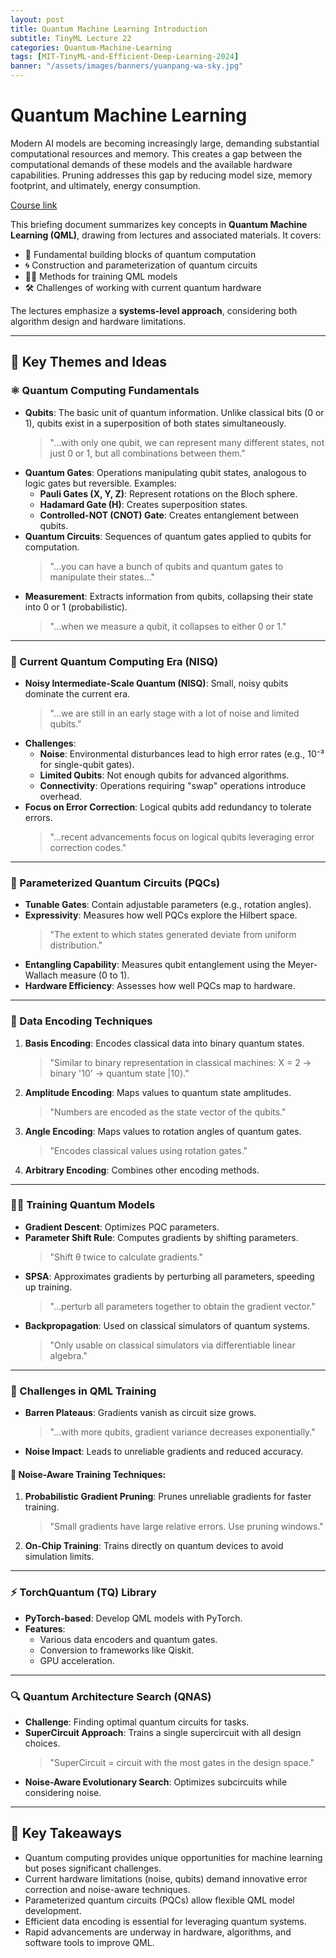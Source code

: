 ```yaml
---
layout: post
title: Quantum Machine Learning Introduction
subtitle: TinyML Lecture 22
categories: Quantum-Machine-Learning
tags: [MIT-TinyML-and-Efficient-Deep-Learning-2024]
banner: "/assets/images/banners/yuanpang-wa-sky.jpg"
---
```



# Quantum Machine Learning

Modern AI models are becoming increasingly large, demanding substantial computational resources and memory. This creates a gap between the computational demands of these models and the available hardware capabilities. Pruning addresses this gap by reducing model size, memory footprint, and ultimately, energy consumption.

[Course link](https://hanlab.mit.edu/courses/2024-fall-65940)

This briefing document summarizes key concepts in **Quantum Machine Learning (QML)**, drawing from lectures and associated materials. It covers:  
- 🧱 Fundamental building blocks of quantum computation  
- 🌀 Construction and parameterization of quantum circuits  
- 🏋️‍♂️ Methods for training QML models  
- 🛠️ Challenges of working with current quantum hardware  

The lectures emphasize a **systems-level approach**, considering both algorithm design and hardware limitations.  

---

## 🔑 Key Themes and Ideas  

### ⚛️ Quantum Computing Fundamentals  
- **Qubits**: The basic unit of quantum information. Unlike classical bits (0 or 1), qubits exist in a superposition of both states simultaneously.  
  > "...with only one qubit, we can represent many different states, not just 0 or 1, but all combinations between them."  
- **Quantum Gates**: Operations manipulating qubit states, analogous to logic gates but reversible. Examples:  
  - **Pauli Gates (X, Y, Z)**: Represent rotations on the Bloch sphere.  
  - **Hadamard Gate (H)**: Creates superposition states.  
  - **Controlled-NOT (CNOT) Gate**: Creates entanglement between qubits.  
- **Quantum Circuits**: Sequences of quantum gates applied to qubits for computation.  
  > "...you can have a bunch of qubits and quantum gates to manipulate their states..."  
- **Measurement**: Extracts information from qubits, collapsing their state into 0 or 1 (probabilistic).  
  > "...when we measure a qubit, it collapses to either 0 or 1."  

---

### 🤖 Current Quantum Computing Era (NISQ)  
- **Noisy Intermediate-Scale Quantum (NISQ)**: Small, noisy qubits dominate the current era.  
  > "...we are still in an early stage with a lot of noise and limited qubits."  
- **Challenges**:  
  - **Noise**: Environmental disturbances lead to high error rates (e.g., 10⁻³ for single-qubit gates).  
  - **Limited Qubits**: Not enough qubits for advanced algorithms.  
  - **Connectivity**: Operations requiring "swap" operations introduce overhead.  
- **Focus on Error Correction**: Logical qubits add redundancy to tolerate errors.  
  > "...recent advancements focus on logical qubits leveraging error correction codes."  

---

### 🔄 Parameterized Quantum Circuits (PQCs)  
- **Tunable Gates**: Contain adjustable parameters (e.g., rotation angles).  
- **Expressivity**: Measures how well PQCs explore the Hilbert space.  
  > "The extent to which states generated deviate from uniform distribution."  
- **Entangling Capability**: Measures qubit entanglement using the Meyer-Wallach measure (0 to 1).  
- **Hardware Efficiency**: Assesses how well PQCs map to hardware.  

---

### 🧩 Data Encoding Techniques  
1. **Basis Encoding**: Encodes classical data into binary quantum states.  
   > "Similar to binary representation in classical machines: X = 2 → binary '10' → quantum state |10⟩."  
2. **Amplitude Encoding**: Maps values to quantum state amplitudes.  
   > "Numbers are encoded as the state vector of the qubits."  
3. **Angle Encoding**: Maps values to rotation angles of quantum gates.  
   > "Encodes classical values using rotation gates."  
4. **Arbitrary Encoding**: Combines other encoding methods.  

---

### 🏋️‍♂️ Training Quantum Models  
- **Gradient Descent**: Optimizes PQC parameters.  
- **Parameter Shift Rule**: Computes gradients by shifting parameters.  
  > "Shift θ twice to calculate gradients."  
- **SPSA**: Approximates gradients by perturbing all parameters, speeding up training.  
  > "...perturb all parameters together to obtain the gradient vector."  
- **Backpropagation**: Used on classical simulators of quantum systems.  
  > "Only usable on classical simulators via differentiable linear algebra."  

---

### 🧗 Challenges in QML Training  
- **Barren Plateaus**: Gradients vanish as circuit size grows.  
  > "...with more qubits, gradient variance decreases exponentially."  
- **Noise Impact**: Leads to unreliable gradients and reduced accuracy.  

#### 🎯 Noise-Aware Training Techniques:  
1. **Probabilistic Gradient Pruning**: Prunes unreliable gradients for faster training.  
   > "Small gradients have large relative errors. Use pruning windows."  
2. **On-Chip Training**: Trains directly on quantum devices to avoid simulation limits.  

---

### ⚡ TorchQuantum (TQ) Library  
- **PyTorch-based**: Develop QML models with PyTorch.  
- **Features**:  
  - Various data encoders and quantum gates.  
  - Conversion to frameworks like Qiskit.  
  - GPU acceleration.  

---

### 🔍 Quantum Architecture Search (QNAS)  
- **Challenge**: Finding optimal quantum circuits for tasks.  
- **SuperCircuit Approach**: Trains a single supercircuit with all design choices.  
  > "SuperCircuit = circuit with the most gates in the design space."  
- **Noise-Aware Evolutionary Search**: Optimizes subcircuits while considering noise.  

---

## 🎯 Key Takeaways  
- Quantum computing provides unique opportunities for machine learning but poses significant challenges.  
- Current hardware limitations (noise, qubits) demand innovative error correction and noise-aware techniques.  
- Parameterized quantum circuits (PQCs) allow flexible QML model development.  
- Efficient data encoding is essential for leveraging quantum systems.  
- Rapid advancements are underway in hardware, algorithms, and software tools to improve QML.  
